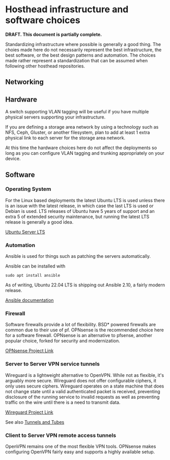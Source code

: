 # Hosthead infrastructure and software choices

**DRAFT. This document is partially complete.**

Standardizing infrastructure where possible is generally a good thing. The choies made here do not necessarily represent the best infrastructure, the best software, or the best design patterns and automation. The choices made rather represent a standardization that can be assumed when following other hosthead repositories.

## Networking

## Hardware

A switch supporting VLAN tagging will be useful if you have multiple physical servers supporting your infrastructure.

If you are defining a storage area network by using a technology such as NFS, Ceph, Gluster, or another filesystem, plan to add at least 1 extra physical link to each server for the storage area network.

At this time the hardware choices here do not affect the deployments so long as you can configure VLAN tagging and trunking appropriately on your device.

## Software

### Operating System

For the Linux based deployments the latest Ubuntu LTS is used unless there is an issue with the latest release, in which case the last LTS is used or Debian is used. LTS releases of Ubuntu have 5 years of support and an extra 5 of extended security maintenance, but running the latest LTS release is generally a good idea.

[Ubuntu Server LTS](https://ubuntu.com/download/server)

### Automation

Ansible is used for things such as patching the servers automatically.

Ansible can be installed with

    sudo apt install ansible

As of writing, Ubuntu 22.04 LTS is shipping out Ansible 2.10, a fairly modern release.

[Ansible documentation](https://docs.ansible.com/ansible/2.9/)

### Firewall

Software firewalls provide a lot of flexibility. BSD* powered firewalls are common due to their use of pf. OPNsense is the recommended choice here for a software firewall. OPNsense is an alternative to pfsense, another popular choice, forked for security and modernization.

[OPNsense Project Link](https://opnsense.org/)

### Server to Server VPN service tunnels

Wireguard is a lightweight alternative to OpenVPN. While not as flexible, it's arguably more secure. Wireguard does not offer configurable ciphers, it only uses secure ciphers. Wireguard operates on a state machine that does not change state until a valid authenticated packet is received, preventing disclosure of the running service to invalid requests as well as preventing traffic on the wire until there is a need to transmit data.

[Wireguard Project Link](https://www.wireguard.com/)

See also [Tunnels and Tubes](tunnels-and-tubes/)

### Client to Server VPN remote access tunnels

OpenVPN remains one of the most flexible VPN tools. OPNsense makes configuring OpenVPN fairly easy and supports a highly available setup.
